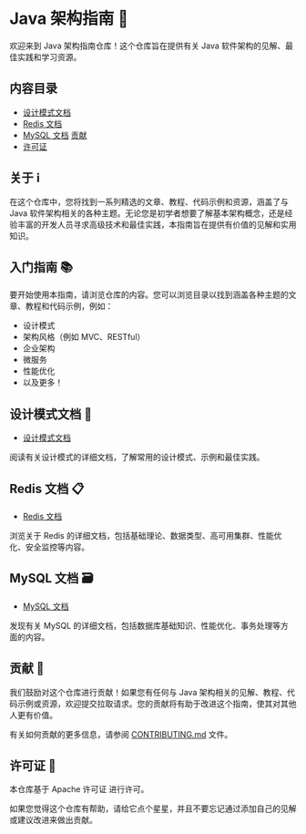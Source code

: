 # Java 架构指南 🚀

欢迎来到 Java 架构指南仓库！这个仓库旨在提供有关 Java 软件架构的见解、最佳实践和学习资源。

## 内容目录

- [设计模式文档](articles/design_patterns/)
- [Redis 文档](articles/redis/)
- [MySQL 文档](articles/mysql/)
  [贡献](CONTRIBUTING.md)
- [许可证](LICENSE)

## 关于 ℹ️

在这个仓库中，您将找到一系列精选的文章、教程、代码示例和资源，涵盖了与 Java 软件架构相关的各种主题。无论您是初学者想要了解基本架构概念，还是经验丰富的开发人员寻求高级技术和最佳实践，本指南旨在提供有价值的见解和实用知识。

## 入门指南 📚

要开始使用本指南，请浏览仓库的内容。您可以浏览目录以找到涵盖各种主题的文章、教程和代码示例，例如：

- 设计模式
- 架构风格（例如 MVC、RESTful）
- 企业架构
- 微服务
- 性能优化
- 以及更多！

## 设计模式文档 🎨

- [设计模式文档](articles/design_patterns/)

阅读有关设计模式的详细文档，了解常用的设计模式、示例和最佳实践。

## Redis 文档 📋

- [Redis 文档](articles/redis/)

浏览关于 Redis 的详细文档，包括基础理论、数据类型、高可用集群、性能优化、安全监控等内容。

## MySQL 文档 🗃️

- [MySQL 文档](articles/mysql/)

发现有关 MySQL 的详细文档，包括数据库基础知识、性能优化、事务处理等方面的内容。

## 贡献 🤝

我们鼓励对这个仓库进行贡献！如果您有任何与 Java 架构相关的见解、教程、代码示例或资源，欢迎提交拉取请求。您的贡献将有助于改进这个指南，使其对其他人更有价值。

有关如何贡献的更多信息，请参阅 [CONTRIBUTING.md](CONTRIBUTING.md) 文件。

## 许可证 📄

本仓库基于 Apache 许可证 进行许可。

如果您觉得这个仓库有帮助，请给它点个星星，并且不要忘记通过添加自己的见解或建议改进来做出贡献。
